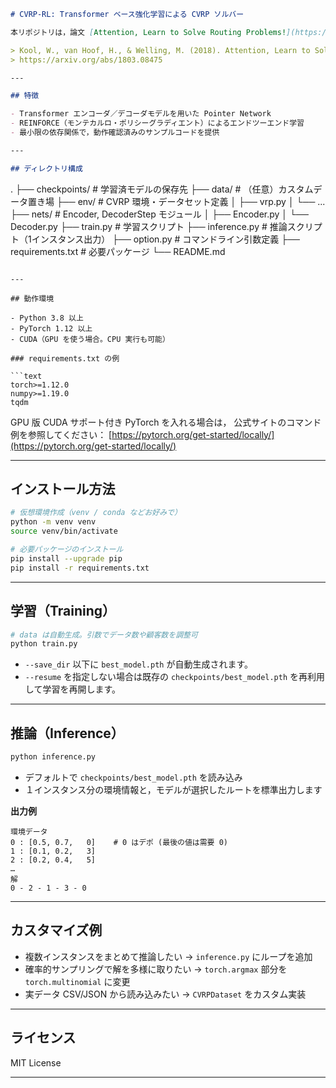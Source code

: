 ```markdown
# CVRP-RL: Transformer ベース強化学習による CVRP ソルバー

本リポジトリは，論文 [Attention, Learn to Solve Routing Problems!](https://arxiv.org/abs/1803.08475) の手法をベースに，**CVRP**（Capacitated Vehicle Routing Problem）を Transformer 構造＋REINFORCE で解くための最小構成実装です。

> Kool, W., van Hoof, H., & Welling, M. (2018). Attention, Learn to Solve Routing Problems!  
> https://arxiv.org/abs/1803.08475

---

## 特徴

- Transformer エンコーダ／デコーダモデルを用いた Pointer Network  
- REINFORCE（モンテカルロ・ポリシーグラディエント）によるエンドツーエンド学習  
- 最小限の依存関係で，動作確認済みのサンプルコードを提供  

---

## ディレクトリ構成

```

.
├── checkpoints/          # 学習済モデルの保存先
├── data/                 # （任意）カスタムデータ置き場
├── env/                  # CVRP 環境・データセット定義
│   ├── vrp.py
│   └── ...
├── nets/                 # Encoder, DecoderStep モジュール
│   ├── Encoder.py
│   └── Decoder.py
├── train.py              # 学習スクリプト
├── inference.py          # 推論スクリプト（1インスタンス出力）
├── option.py             # コマンドライン引数定義
├── requirements.txt      # 必要パッケージ
└── README.md

````

---

## 動作環境

- Python 3.8 以上
- PyTorch 1.12 以上
- CUDA（GPU を使う場合。CPU 実行も可能）

### requirements.txt の例

```text
torch>=1.12.0
numpy>=1.19.0
tqdm
````

GPU 版 CUDA サポート付き PyTorch を入れる場合は，
公式サイトのコマンド例を参照してください：
[https://pytorch.org/get-started/locally/](https://pytorch.org/get-started/locally/)

---

## インストール方法

```bash
# 仮想環境作成（venv / conda などお好みで）
python -m venv venv
source venv/bin/activate

# 必要パッケージのインストール
pip install --upgrade pip
pip install -r requirements.txt
```

---

## 学習（Training）

```bash
# data は自動生成。引数でデータ数や顧客数を調整可
python train.py 
```

* `--save_dir` 以下に `best_model.pth` が自動生成されます。
* `--resume` を指定しない場合は既存の `checkpoints/best_model.pth` を再利用して学習を再開します。

---

## 推論（Inference）

```bash
python inference.py 
```

* デフォルトで `checkpoints/best_model.pth` を読み込み
* １インスタンス分の環境情報と，モデルが選択したルートを標準出力します

**出力例**

```
環境データ
0 : [0.5, 0.7,   0]    # 0 はデポ (最後の値は需要 0)
1 : [0.1, 0.2,   3]
2 : [0.2, 0.4,   5]
…
解
0 - 2 - 1 - 3 - 0
```

---

## カスタマイズ例

* 複数インスタンスをまとめて推論したい → `inference.py` にループを追加
* 確率的サンプリングで解を多様に取りたい → `torch.argmax` 部分を `torch.multinomial` に変更
* 実データ CSV/JSON から読み込みたい → `CVRPDataset` をカスタム実装

---

## ライセンス

MIT License

---

